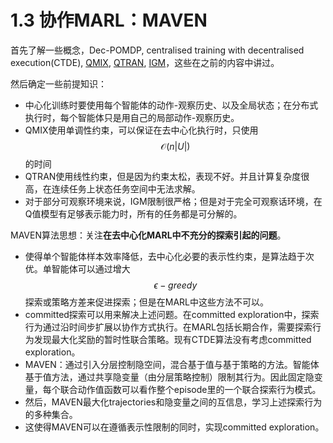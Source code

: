 # 1.3 协作MARL：MAVEN

首先了解一些概念，Dec-POMDP, centralised training with decentralised execution(CTDE), [QMIX](./QMIX.md), [QTRAN](./QTRAN.md), [IGM](./QTRAN.md)，这些在之前的内容中讲过。

然后确定一些前提知识：
- 中心化训练时要使用每个智能体的动作-观察历史、以及全局状态；在分布式执行时，每个智能体只是用自己的局部动作-观察历史。
- QMIX使用单调性约束，可以保证在去中心化执行时，只使用$$\mathcal{O}(n|U|)$$的时间
- QTRAN使用线性约束，但是因为约束太松，表现不好。并且计算复杂度很高，在连续任务上状态任务空间中无法求解。
- 对于部分可观察环境来说，IGM限制很严格；但是对于完全可观察话环境，在Q值模型有足够表示能力时，所有的任务都是可分解的。


MAVEN算法思想：关注**在去中心化MARL中不充分的探索引起的问题**。
- 使得单个智能体样本效率降低，去中心化必要的表示性约束，是算法趋于次优。单智能体可以通过增大$$\epsilon-greedy$$探索或策略方差来促进探索；但是在MARL中这些方法不可以。
- committed探索可以用来解决上述问题。在committed exploration中，探索行为通过沿时间步扩展以协作方式执行。在MARL包括长期合作，需要探索行为发现最大化奖励的暂时性联合策略。现有CTDE算法没有考虑committed exploration。
- MAVEN：通过引入分层控制隐空间，混合基于值与基于策略的方法。智能体基于值方法，通过共享隐变量（由分层策略控制）限制其行为。因此固定隐变量，每个联合动作值函数可以看作整个episode里的一个联合探索行为模式。
- 然后，MAVEN最大化trajectories和隐变量之间的互信息，学习上述探索行为的多种集合。
- 这使得MAVEN可以在遵循表示性限制的同时，实现committed exploration。

